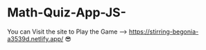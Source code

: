 # Math-Quiz-App-JS-

You can Visit the site to Play the Game --> https://stirring-begonia-a3539d.netlify.app/ 😎
